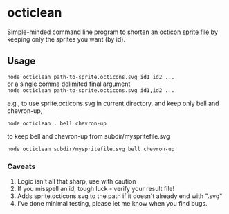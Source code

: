 # octiclean
Simple-minded command line program to shorten an [octicon sprite file](https://octicons.github.com/) by keeping only the sprites you want (by id).

## Usage

`node octiclean path-to-sprite.octicons.svg id1 id2 ...`  
  or a single comma delimited final argument  
`node octiclean path-to-sprite.octicons.svg id1,id2 ...`


e.g., to use sprite.octicons.svg in current directory, and keep only bell and chevron-up,

`node octiclean . bell chevron-up`

to keep bell and chevron-up from subdir/myspritefile.svg

`node octiclean subdir/myspritefile.svg bell chevron-up`

### Caveats

 1. Logic isn't all that sharp, use with caution
 2. If you misspell an id, tough luck - verify your result file!
 3. Adds sprite.octicons.svg to the path if it doesn't already end with ".svg"
 4. I've done minimal testing, please let me know when you find bugs.
